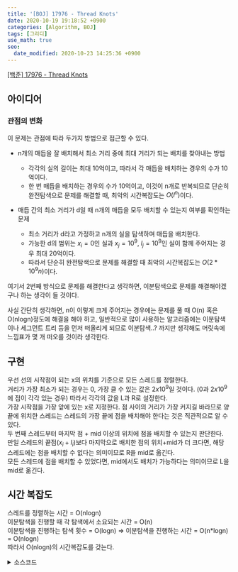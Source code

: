 ```yaml
---
title: '[BOJ] 17976 - Thread Knots'
date: 2020-10-19 19:18:52 +0900
categories: [Algorithm, BOJ]
tags: [그리디]
use_math: true
seo:
  date_modified: 2020-10-23 14:25:36 +0900
---
```


[[백준] 17976 - Thread Knots](https://www.acmicpc.net/problem/17976)<br>

## 아이디어
### 관점의 변화
이 문제는 관점에 따라 두가지 방법으로 접근할 수 있다.
- n개의 매듭을 잘 배치해서 최소 거리 중에 최대 거리가 되는 배치를 찾아내는 방법
	- 각각의 실의 길이는 최대 10억이고, 따라서 각 매듭을 배치하는 경우의 수가 10억이다.
	- 한 번 매듭을 배치하는 경우의 수가 10억이고, 이것이 n개로 반복되므로 단순히 완전탐색으로 문제를 해결할 때, 최악의 시간복잡도는 $O(l^n)$이다.

- 매듭 간의 최소 거리가 d일 때 n개의 매듭을 모두 배치할 수 있는지 여부를 확인하는 문제
	- 최소 거리가 d라고 가정하고 n개의 실을 탐색하며 매듭을 배치한다.
	- 가능한 d의 범위는 $x_i=0$인 실과 $x_j=10^9$, $l_j=10^9$인 실이 함께 주어지는 경우 최대 20억이다.
	- 따라서 단순히 완전탐색으로 문제를 해결할 때 최악의 시간복잡도는 $O(2*10^9n)$이다.

여기서 2번째 방식으로 문제를 해결한다고 생각하면, 이분탐색으로 문제를 해결해야겠구나 하는 생각이 들 것이다.      

사실 간단히 생각하면, n이 이렇게 크게 주어지는 경우에는 문제를 풀 때 O(n) 혹은 O(nlogn)정도에 해결을 해야 하고, 일반적으로 많이 사용하는 알고리즘에는 이분탐색이나 세그먼트 트리 등을 먼저 떠올리게 되므로 이분탐색..? 까지만 생각해도 머릿속에 느낌표가 몇 개 떠오를 것이라 생각한다.   

## 구현
우선 선의 시작점이 되는 x의 위치를 기준으로 모든 스레드를 정렬한다.   
거리가 가장 최소가 되는 경우는 0, 가장 클 수 있는 값은 $2x10^9$일 것이다. (0과 $2x10^9$에 점이 각각 있는 경우) 따라서 각각의 값을 L과 R로 설정한다.   
가장 시작점을 가장 앞에 있는 x로 지정한다. 점 사이의 거리가 가장 커지길 바라므로 양 끝에 위치한 스레드는 스레드의 가장 끝에 점을 배치해야 한다는 것은 직관적으로 알 수 있다.   
두 번째 스레드부터 마지막 점 + mid 이상의 위치에 점을 배치할 수 있는지 판단한다.   
만일 스레드의 끝점($x_i+l_i$)보다 마지막으로 배치한 점의 위치+mid가 더 크다면, 해당 스레드에는 점을 배치할 수 없다는 의미이므로 R을 mid로 옮긴다.   
모든 스레드에 점을 배치할 수 있었다면, mid에서도 배치가 가능하다는 의미이므로 L을 mid로 옮긴다.   

## 시간 복잡도
스레드를 정렬하는 시간 = O(nlogn)   
이분탐색을 진행할 때 각 탐색에서 소요되는 시간 = O(n)   
이분탐색을 진행하는 탐색 횟수 = O(logn)
=> 이분탐색을 진행하는 시간 = O(n*logn) = O(nlogn)   
따라서 O(nlogn)의 시간복잡도를 갖는다.


<details>
  <summary> 소스코드 </summary>
    <div markdown="1">

```c++
#include <iostream>
#include <algorithm>
#include <vector>
#include <functional>
using namespace std;
typedef long long ll;
typedef pair<ll, ll> PII;

ll n;
vector<PII> v;

int main(void) {
    scanf("%lld", &n);
    for (ll i = 0; i < n; i++) {
        ll x, l;
        scanf("%lld %lld", &x, &l);
        v.push_back({ x, x + l });
    }
    sort(v.begin(), v.end());
    ll L = 0, R = 2000000000;
    while (true) {
        ll m = ll(L + R) / 2LL;
        ll prev = v[0].first;
        bool ck = true;
        for (ll i = 1; i < n; i++) {
            if (v[i].second - prev < m) {
                ck = false;
                break;
            }
            prev = max(v[i].first, prev + m);
        }
        if (L == m) {
            if (ck) {
                m = R;
                prev = v[0].first;
                for (ll i = 1; i < n; i++) {
                    if (v[i].second - prev < m) {
                        ck = false;
                        break;
                    }
                    prev = max(v[i].first, prev + m);
                }
                if (ck) {
                    printf("%lld", R);
                }
                else {
                    printf("%lld", L);
                }
            }
            break;
        }
        else {
            if (ck) {
                L = m;
            }
            else {
                R = m - 1;
            }
        }
    }
    return 0;
}
```

</div>
</details>